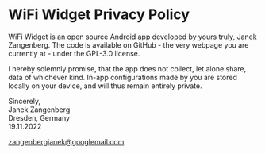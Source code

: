 # WiFi Widget Privacy Policy

WiFi Widget is an open source Android app developed by yours truly, Janek Zangenberg. The code is
available on GitHub - the very webpage you are currently at - under the GPL-3.0 license.

I hereby solemnly promise, that the app does not collect, let alone share, data of whichever kind.
In-app configurations made by you are stored locally on your device, and will thus
remain entirely private.

Sincerely,\
Janek Zangenberg\
Dresden, Germany\
19.11.2022

zangenbergjanek@googlemail.com